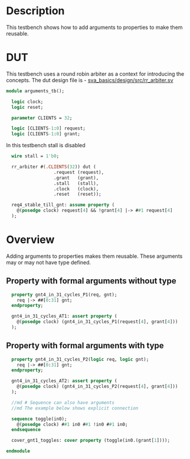# Description
This testbench shows how to add arguments to properties to make them
reusable.

# DUT
This testbench uses a round robin arbiter as a context for introducing the
concepts. The dut design file is -
[sva_basics/design/src/rr_arbiter.sv](https://github.com/openformal/sva_basics/blob/master/design/docs/rr_arbiter.md)

```sv
module arguments_tb();

  logic clock;
  logic reset;

  parameter CLIENTS = 32;

  logic [CLIENTS-1:0] request;
  logic [CLIENTS-1:0] grant;

```
In this testbench stall is disabled
```sv
  wire stall = 1'b0;

  rr_arbiter #(.CLIENTS(32)) dut (
                  .request (request),
                  .grant   (grant),
                  .stall   (stall),
                  .clock   (clock),
                  .reset   (reset));

  req4_stable_till_gnt: assume property (
    @(posedge clock) request[4] && !grant[4] |-> ##1 request[4]
  );

```
# Overview
Adding arguments to properties makes them reusable.
These arguments may or may not have type defined.
## Property with formal arguments without type
```sv
  property gnt4_in_31_cycles_P1(req, gnt);
    req |-> ##[0:31] gnt;
  endproperty;

  gnt4_in_31_cycles_AT1: assert property (
    @(posedge clock) (gnt4_in_31_cycles_P1(request[4], grant[4]))
  );

```
## Property with formal arguments with type
```sv
  property gnt4_in_31_cycles_P2(logic req, logic gnt);
    req |-> ##[0:31] gnt;
  endproperty;

  gnt4_in_31_cycles_AT2: assert property (
    @(posedge clock) (gnt4_in_31_cycles_P2(request[4], grant[4]))
  );

  //md # Sequence can also have arguments
  //md The example below shows explicit connection

  sequence toggle(in0);
    @(posedge clock) ##1 in0 ##1 !in0 ##1 in0;
  endsequence

  cover_gnt1_toggles: cover property (toggle(in0.(grant[1])));

endmodule
```
